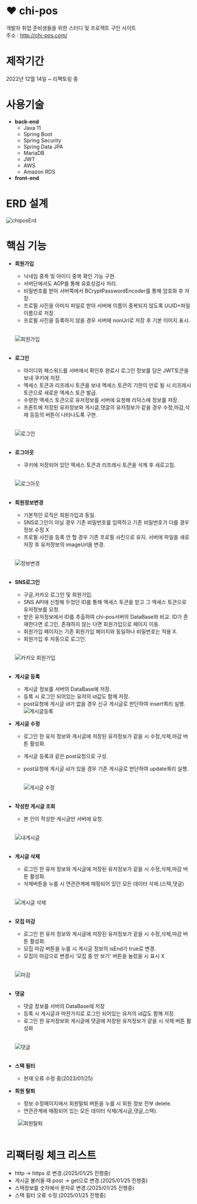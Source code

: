 # :heart:  chi-pos
개발자 취업 준비생들을 위한 스터디 및 프로젝트 구인 사이트  
주소 : http://chi-pos.com/

# 제작기간
2022년 12월 14일 ~ 
리팩토링 중

# 사용기술  
- **back-end**   
  * Java 11
  * Spring Boot
  * Spring Security
  * Spring Data JPA
  * MariaDB
  * JWT
  * AWS
  * Amazon RDS
- **front-end**

# ERD 설계

![chiposErd](https://user-images.githubusercontent.com/115692844/214377636-b50e6372-e448-4a21-9498-9e76e652c313.png)

# 핵심 기능

- **회원가입**

  - 닉네임 중복 및 아이디 중복 확인 기능 구현.  
  - 서버단에서도 AOP를 통해 유효성검사 처리.  
  - 비밀번호를 받아 서버쪽에서 BCryptPasswordEncoder를 통해 암호화 후 저장.  
  - 프로필 사진을 이미지 파일로 받아 서버에 이름이 중복되지 않도록 UUID+파일이름으로 저장.  
  - 프로필 사진을 등록하지 않을 경우 서버에 nonUrl로 저장 후 기본 이미지 표시.  
  
   &nbsp;  
  ![회원가입](https://user-images.githubusercontent.com/115692844/214416642-e6cbb9cf-7966-4e48-873d-4dc4290f33c0.gif)  
   &nbsp;  
   
- **로그인**
  
  - 아이디와 패스워드를 서버에서 확인후 완료시 로그인 정보를 담은 JWT토큰을 보내 쿠키에 저장.
  - 엑세스 토큰과 리프레시 토큰을 보내 엑세스 토큰의 기한이 만료 될 시 리프레시 토큰으로 새로운 엑세스 토큰 발급.
  - 수령한 엑세스 토큰으로 유저정보를 서버에 요청해 리덕스에 정보를 저장.
  - 프론트에 저장된 유저정보와 게시글,댓글의 유저정보가 같을 경우 수정,마감,삭제 등등의 버튼이 나타나도록 구현.  
  
   &nbsp;  
  ![로그인](https://user-images.githubusercontent.com/115692844/214432870-192feb50-229e-4889-8a4d-a266c74215aa.gif)  
   &nbsp;  
   
- **로그아웃**  
  
  - 쿠키에 저장되어 있던 엑세스 토큰과 리프레시 토큰을 삭제 후 새로고침.  
  
   &nbsp;  
  ![로그아웃](https://user-images.githubusercontent.com/115692844/214470426-fcac92ff-e62f-4a2d-befe-67ff221d1c9e.gif)  
   &nbsp;  
   
- **회원정보변경**
  
  - 기본적인 로직은 회원가입과 동일.
  - SNS로그인이 아닐 경우 기존 비밀번호를 입력하고 기존 비밀번호가 다를 경우 정보 수정 X
  - 프로필 사진을 등록 안 할 경우 기존 프로필 사진으로 유지. 서버에 파일을 새로 저장 후 유저정보의 imageUrl을 변경.  
  
  &nbsp;  
  ![정보변경](https://user-images.githubusercontent.com/115692844/214470757-c5539687-c0b4-412b-b475-081dd4fcc744.gif)  
  &nbsp;  
  
- **SNS로그인**  

  - 구글,카카오 로그인 및 회원가입. 
  - SNS API에 신청해 두었던 ID를 통해 엑세스 토큰을 받고 그 엑세스 토큰으로 유저정보를 요청.
  - 받은 유저정보에서 ID를 추출하여 chi-pos서버의 DataBase와 비교. ID가 존재한다면 로그인, 존재하지 않는 다면 회원가입으로 페이지 이동.
  - 회원가입 페이지는 기존 회원가입 페이지와 동일하나 비밀번호는 적용 X.
  - 회원가입 후 자동으로 로그인.
  
  &nbsp;  
  ![카카오 회원가입](https://user-images.githubusercontent.com/115692844/214440278-d9e7de37-23ad-4d11-822f-710d67fabb21.gif)  
  &nbsp;  
  
- **게시글 등록**  
  - 게시글 정보를 서버의 DataBase에 저장.  
  - 등록 시 로그인 되어있는 유저의 id값도 함께 저장.
  - post요청에 게시글 id가 없을 경우 신규 게시글로 판단하여 insert쿼리 실행.
  ![게시글등록](https://user-images.githubusercontent.com/115692844/214471166-85bfe888-5631-47b3-a7fd-3f87218784e4.gif)

- **게시글 수정**  
  - 로그인 한 유저 정보와 게시글에 저장된 유저정보가 같을 시 수정,삭제,마감 버튼 활성화.  
  - 게시글 등록과 같은 post요청으로 구성.  
  - post요청에 게시글 id가 있을 경우 기존 게시글로 판단하여 update쿼리 실행.  
  
    &nbsp;  
  ![게시글 수정](https://user-images.githubusercontent.com/115692844/214471219-a68bcbed-fe5c-45de-87a3-cc726c5aaffc.gif)  
    &nbsp;  

- **작성한 게시글 조회**  
  - 본 인이 작성한 게시글만 서버에 요청.  
  
  &nbsp;  
  ![내게시글](https://user-images.githubusercontent.com/115692844/214471245-bb5642bc-21b5-4c77-91d4-013395edf0e5.gif)  
  &nbsp;  

- **게시글 삭제**
  - 로그인 한 유저 정보와 게시글에 저장된 유저정보가 같을 시 수정,삭제,마감 버튼 활성화.  
  - 삭제버튼을 누를 시 연관관계에 매핑되어 있던 모든 데이터 삭제.(스택,댓글)  
  
   &nbsp;  
  ![게시글 삭제](https://user-images.githubusercontent.com/115692844/214509304-0928a5d2-9688-4163-bed4-761cf3d452e5.gif)  
   &nbsp;  
   
   
- **모집 마감**  
  - 로그인 한 유저 정보와 게시글에 저장된 유저정보가 같을 시 수정,삭제,마감 버튼 활성화.  
  - 모집 마감 버튼을 누를 시 게시글 정보의 isEnd가 true로 변경.  
  - 모집이 마감으로 변경시 '모집 중 만 보기' 버튼을 눌렀을 시 표시 X

  &nbsp;  
  ![마감](https://user-images.githubusercontent.com/115692844/214471354-4d01e75d-e44a-4939-aa67-8608415cde2d.gif)  
  &nbsp;  
  
- **댓글**  
  - 댓글 정보를 서버의 DataBase에 저장
  - 등록 시 게시글과 마찬가지로 로그인 되어있는 유저의 id값도 함께 저장.
  - 로그인 한 유저정보와 게시글에 댓글에 저장된 유저정보가 같을 시 삭제 버튼 활성화
  
   &nbsp;    
  ![댓글](https://user-images.githubusercontent.com/115692844/214471299-50340397-13ba-492f-ab7e-cdf38b395732.gif)  
   &nbsp;  

- **스택 필터**  
  - 현재 오류 수정 중(2023/01/25)
   &nbsp; 

- **회원 탈퇴**  
  - 정보 수정페이지에서 회원탈퇴 버튼을 누를 시 회원 정보  전부 delete.  
  - 연관관계에 매핑되어 있는 모든 데이터 삭제(게시글,댓글,스택).  
  
  &nbsp; 
  ![회원탈퇴](https://user-images.githubusercontent.com/115692844/214471388-4ff82695-36ee-4447-8b23-8c96640a8028.gif)  
  &nbsp; 
  
# 리팩터링 체크 리스트  

- http -> https 로 변경.(2025/01/25 진행중)  
- 게시글 불러올 때 post -> get으로 변경.(2025/01/25 진행중)  
- 스택정보를 숫자에서 문자로 변경.(2025/01/25 진행중)  
- 스택 필터 오류 수정.(2025/01/25 진행중)  
